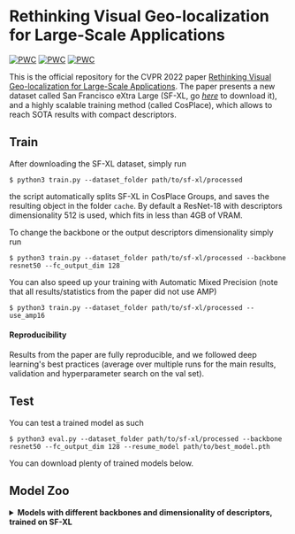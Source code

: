 
# Rethinking Visual Geo-localization for Large-Scale Applications

[![PWC](https://img.shields.io/endpoint.svg?url=https://paperswithcode.com/badge/rethinking-visual-geo-localization-for-large/visual-place-recognition-on-pittsburgh-30k)](https://paperswithcode.com/sota/visual-place-recognition-on-pittsburgh-30k?p=rethinking-visual-geo-localization-for-large)
[![PWC](https://img.shields.io/endpoint.svg?url=https://paperswithcode.com/badge/rethinking-visual-geo-localization-for-large/visual-place-recognition-on-mapillary-val)](https://paperswithcode.com/sota/visual-place-recognition-on-mapillary-val?p=rethinking-visual-geo-localization-for-large)
[![PWC](https://img.shields.io/endpoint.svg?url=https://paperswithcode.com/badge/rethinking-visual-geo-localization-for-large/visual-place-recognition-on-tokyo247)](https://paperswithcode.com/sota/visual-place-recognition-on-tokyo247?p=rethinking-visual-geo-localization-for-large)

This is the official repository for the CVPR 2022 paper [Rethinking Visual Geo-localization for Large-Scale Applications](https://arxiv.org/abs/2204.02287).
The paper presents a new dataset called San Francisco eXtra Large (SF-XL, go [_here_](https://forms.gle/wpyDzhDyoWLQygAT9) to download it), and a highly scalable training method (called CosPlace), which allows to reach SOTA results with compact descriptors.

## Train
After downloading the SF-XL dataset, simply run 

`$ python3 train.py --dataset_folder path/to/sf-xl/processed`

the script automatically splits SF-XL in CosPlace Groups, and saves the resulting object in the folder `cache`.
By default a ResNet-18 with descriptors dimensionality 512 is used, which fits in less than 4GB of VRAM.

To change the backbone or the output descriptors dimensionality simply run 

`$ python3 train.py --dataset_folder path/to/sf-xl/processed --backbone resnet50 --fc_output_dim 128`

You can also speed up your training with Automatic Mixed Precision (note that all results/statistics from the paper did not use AMP)

`$ python3 train.py --dataset_folder path/to/sf-xl/processed --use_amp16`

#### Reproducibility
Results from the paper are fully reproducible, and we followed deep learning's best practices (average over multiple runs for the main results, validation and hyperparameter search on the val set).

## Test
You can test a trained model as such

`$ python3 eval.py --dataset_folder path/to/sf-xl/processed --backbone resnet50 --fc_output_dim 128 --resume_model path/to/best_model.pth`

You can download plenty of trained models below.

## Model Zoo

<details>
     <summary><b>Models with different backbones and dimensionality of descriptors, trained on SF-XL</b></summary></br>
    Pretained networks employing different backbones.</br></br>
	<table>
		<tr>
			<th rowspan=2>Model</th>
			<th colspan=7>Dimension of Descriptors</th>
	 	</tr>
	 	<tr>
	  		<td>32</td>
	   		<td>64</td>
	   		<td>128</td>
	   		<td>256</td>
	   		<td>512</td>
	   		<td>1024</td>
	   		<td>2048</td>
	 	</tr>
		<tr>
			<td>ResNet-18</td>
			<td>Coming Soon</td>
			<td>Coming Soon</td>
			<td>Coming Soon</td>
			<td>Coming Soon</td>
			<td>Coming Soon</td>
			<td>-</td>
			<td>-</td>
	 	</tr>
		<tr>
			<td>ResNet-50</td>
			<td>Coming Soon</td>
			<td>Coming Soon</td>
			<td>Coming Soon</td>
			<td>Coming Soon</td>
			<td>Coming Soon</td>
			<td>Coming Soon</td>
			<td>Coming Soon</td>
	 	</tr>
		<tr>
			<td>ResNet-101</td>
			<td>Coming Soon</td>
			<td>Coming Soon</td>
			<td>Coming Soon</td>
			<td>Coming Soon</td>
			<td>Coming Soon</td>
			<td>Coming Soon</td>
			<td>Coming Soon</td>
	 	</tr>
		<tr>
			<td>ResNet-152</td>
			<td>Coming Soon</td>
			<td>Coming Soon</td>
			<td>Coming Soon</td>
			<td>Coming Soon</td>
			<td>Coming Soon</td>
			<td>Coming Soon</td>
			<td>Coming Soon</td>
	 	</tr>
		<tr>
			<td>VGG-16</td>
			<td>Coming Soon</td>
			<td>Coming Soon</td>
			<td>Coming Soon</td>
			<td>Coming Soon</td>
			<td>Coming Soon</td>
			<td>-</td>
			<td>-</td>
	 	</tr>
	</table>
</details>
